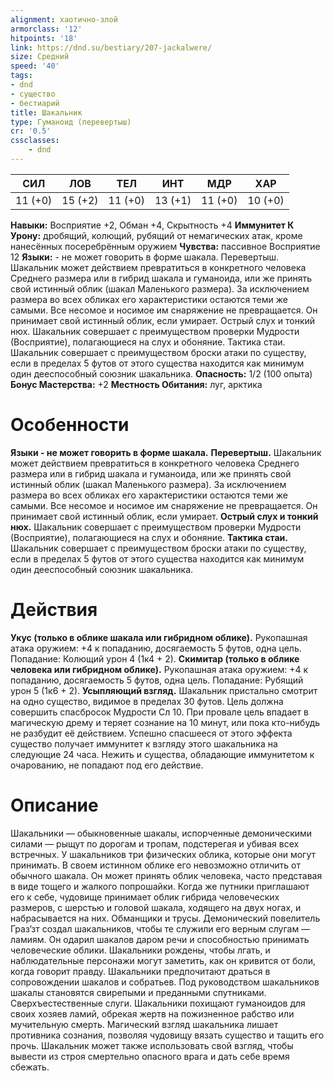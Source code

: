 ```yaml
---
alignment: хаотично-злой
armorclass: '12'
hitpoints: '18'
link: https://dnd.su/bestiary/207-jackalwere/
size: Средний
speed: '40'
tags:
- dnd
- существо
- бестиарий
title: Шакальник
type: Гуманоид (перевертыш)
cr: '0.5'
cssclasses:
    - dnd
---
```



| СИЛ | ЛОВ | ТЕЛ | ИНТ | МДР | ХАР |
|---|---|---|---|---|---|
| 11 (+0) | 15 (+2) | 11 (+0) | 13 (+1) | 11 (+0) | 10 (+0) |
**Навыки:** Восприятие +2, Обман +4, Скрытность +4
**Иммунитет К Урону:** дробящий, колющий, рубящий от немагических атак, кроме нанесённых посеребрённым оружием
**Чувства:** пассивное Восприятие 12
**Языки:** - не может говорить в форме шакала.
Перевертыш. Шакальник может действием превратиться в конкретного человека Среднего размера или в гибрид шакала и гуманоида, или же принять свой истинный облик (шакал Маленького размера). За исключением размера во всех обликах его характеристики остаются теми же самыми. Все несомое и носимое им снаряжение не превращается. Он принимает свой истинный облик, если умирает.
Острый слух и тонкий нюх. Шакальник совершает с преимуществом проверки Мудрости (Восприятие), полагающиеся на слух и обоняние.
Тактика стаи. Шакальник совершает с преимуществом броски атаки по существу, если в пределах 5 футов от этого существа находится как минимум один дееспособный союзник шакальника.
**Опасность:** 1/2 (100 опыта)
**Бонус Мастерства:** +2
**Местность Обитания:** луг, арктика


# Особенности
**Языки - не может говорить в форме шакала.** 
**Перевертыш.** Шакальник может действием превратиться в конкретного человека Среднего размера или в гибрид шакала и гуманоида, или же принять свой истинный облик (шакал Маленького размера). За исключением размера во всех обликах его характеристики остаются теми же самыми. Все несомое и носимое им снаряжение не превращается. Он принимает свой истинный облик, если умирает.
**Острый слух и тонкий нюх.** Шакальник совершает с преимуществом проверки Мудрости (Восприятие), полагающиеся на слух и обоняние.
**Тактика стаи.** Шакальник совершает с преимуществом броски атаки по существу, если в пределах 5 футов от этого существа находится как минимум один дееспособный союзник шакальника.


# Действия
**Укус (только в облике шакала или гибридном облике).** Рукопашная атака оружием: +4 к попаданию, досягаемость 5 футов, одна цель. Попадание: Колющий урон 4 (1к4 + 2).
**Скимитар (только в облике человека или гибридном облике).** Рукопашная атака оружием: +4 к попаданию, досягаемость 5 футов, одна цель. Попадание: Рубящий урон 5 (1к6 + 2).
**Усыпляющий взгляд.** Шакальник пристально смотрит на одно существо, видимое в пределах 30 футов. Цель должна совершить спасбросок Мудрости Сл 10. При провале цель впадает в магическую дрему и теряет сознание на 10 минут, или пока кто-нибудь не разбудит её действием. Успешно спасшееся от этого эффекта существо получает иммунитет к взгляду этого шакальника на следующие 24 часа. Нежить и существа, обладающие иммунитетом к очарованию, не попадают под его действие.


# Описание
Шакальники — обыкновенные шакалы, испорченные демоническими силами — рыщут по дорогам и тропам, подстерегая и убивая всех встречных. У шакальников три физических облика, которые они могут принимать. В своем истинном облике его невозможно отличить от обычного шакала. Он может принять облик человека, часто представая в виде тощего и жалкого попрошайки. Когда же путники приглашают его к себе, чудовище принимает облик гибрида человеческих размеров, с шерстью и головой шакала, ходящего на двух ногах, и набрасывается на них. Обманщики и трусы. Демонический повелитель Граз’зт создал шакальников, чтобы те служили его верным слугам — ламиям. Он одарил шакалов даром речи и способностью принимать человеческие облики. Шакальники рождены, чтобы лгать, и наблюдательные персонажи могут заметить, как он кривится от боли, когда говорит правду. Шакальники предпочитают драться в сопровождении шакалов и собратьев. Под руководством шакальников шакалы становятся свирепыми и преданными спутниками. Сверхъестественные слуги. Шакальники похищают гуманоидов для своих хозяев ламий, обрекая жертв на пожизненное рабство или мучительную смерть. Магический взгляд шакальника лишает противника сознания, позволяя чудовищу вязать существо и тащить его прочь. Шакальник может также использовать свой взгляд, чтобы вывести из строя смертельно опасного врага и дать себе время сбежать.